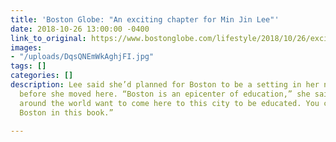 ```yaml
---
title: 'Boston Globe: "An exciting chapter for Min Jin Lee"'
date: 2018-10-26 13:00:00 -0400
link_to_original: https://www.bostonglobe.com/lifestyle/2018/10/26/exciting-chapter-for-min-jee-lee/tGiFO1hRNrNRNvrtFadydL/story.html
images:
- "/uploads/DqsQNEmWkAghjFI.jpg"
tags: []
categories: []
description: Lee said she’d planned for Boston to be a setting in her new book even
  before she moved here. “Boston is an epicenter of education,” she said. “People
  around the world want to come here to this city to be educated. You can’t not include
  Boston in this book.”

---
```

